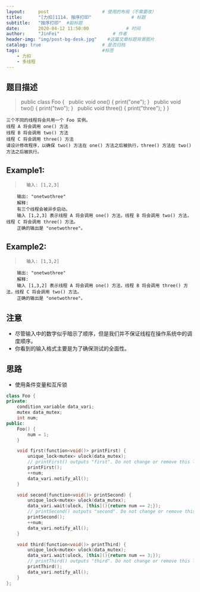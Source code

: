 ```yaml
---
layout:     post                    # 使用的布局（不需要改） 
title:      "[力扣]1114. 按序打印"               # 标题  
subtitle:   "按序打印"  #副标题 
date:       2020-04-12 11:50:00              # 时间 
author:     "JinFei"                    # 作者 
header-img: "img/post-bg-desk.jpg"    #这篇文章标题背景图片 
catalog: true                       # 是否归档 
tags:                               #标签     
    - 力扣
    - 多线程
---
```


## 题目描述
>   public class Foo {
        public void one() { print("one"); }
        public void two() { print("two"); }
        public void three() { print("three"); }
    }

    三个不同的线程将会共用一个 Foo 实例。
    线程 A 将会调用 one() 方法
    线程 B 将会调用 two() 方法
    线程 C 将会调用 three() 方法
    请设计修改程序，以确保 two() 方法在 one() 方法之后被执行，three() 方法在 two() 方法之后被执行。

## Example1:
 
>       输入: [1,2,3]
        输出: "onetwothree"
        解释: 
        有三个线程会被异步启动。
        输入 [1,2,3] 表示线程 A 将会调用 one() 方法，线程 B 将会调用 two() 方法，线程 C 将会调用 three() 方法。
        正确的输出是 "onetwothree"。

## Example2:
 
>       输入: [1,3,2]
        输出: "onetwothree"
        解释: 
        输入 [1,3,2] 表示线程 A 将会调用 one() 方法，线程 B 将会调用 three() 方法，线程 C 将会调用 two() 方法。
        正确的输出是 "onetwothree"。

## 注意
- 尽管输入中的数字似乎暗示了顺序，但是我们并不保证线程在操作系统中的调度顺序。
- 你看到的输入格式主要是为了确保测试的全面性。

## 思路
- 使用条件变量和互斥锁

```C++
class Foo {
private:
    condition_variable data_vari;
    mutex data_mutex;
    int num;
public:
    Foo() {
        num = 1;
    }

    void first(function<void()> printFirst) {
        unique_lock<mutex> ulock(data_mutex);
        // printFirst() outputs "first". Do not change or remove this line.
        printFirst();
        ++num;
        data_vari.notify_all();
    }

    void second(function<void()> printSecond) {
        unique_lock<mutex> ulock(data_mutex);
        data_vari.wait(ulock, [this](){return num == 2;});
        // printSecond() outputs "second". Do not change or remove this line.
        printSecond();
        ++num;
        data_vari.notify_all();
    }

    void third(function<void()> printThird) {
        unique_lock<mutex> ulock(data_mutex);
        data_vari.wait(ulock, [this](){return num == 3;});
        // printThird() outputs "third". Do not change or remove this line.
        printThird();
        data_vari.notify_all();
    }
};
```
